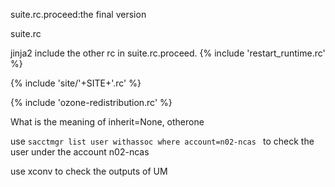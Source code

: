suite.rc.proceed:the final version

suite.rc 

jinja2 include the other rc in suite.rc.proceed.
{% include 'restart_runtime.rc' %}

{% include 'site/'+SITE+'.rc' %}

{% include 'ozone-redistribution.rc' %}

What is the meaning of inherit=None, otherone

use `sacctmgr list user withassoc where account=n02-ncas ` to check the user under the account n02-ncas


use xconv to check the outputs of UM




























